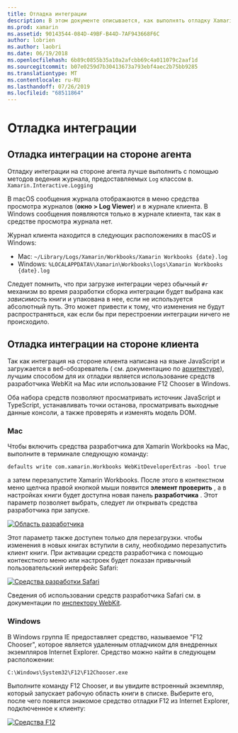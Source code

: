 ```yaml
---
title: Отладка интеграции
description: В этом документе описывается, как выполнять отладку Xamarin Workbooks интеграции, как на стороне агента, так и на стороне клиента в Windows и Mac.
ms.prod: xamarin
ms.assetid: 90143544-084D-49BF-B44D-7AF943668F6C
author: lobrien
ms.author: laobri
ms.date: 06/19/2018
ms.openlocfilehash: 6b89c0855b35a10a2afcbb69c4a011079c2aaf1d
ms.sourcegitcommit: b07e0259d7b30413673a793ebf4aec2b75bb9285
ms.translationtype: MT
ms.contentlocale: ru-RU
ms.lasthandoff: 07/26/2019
ms.locfileid: "68511864"
---
```

# <a name="debugging-integrations"></a>Отладка интеграции

## <a name="debugging-agent-side-integrations"></a>Отладка интеграции на стороне агента

Отладку интеграции на стороне агента лучше выполнить с помощью методов ведения журнала, предоставляемых `Log` классом в. `Xamarin.Interactive.Logging`

В macOS сообщения журнала отображаются в меню средства просмотра журналов (**окно > Log Viewer**) и в журнале клиента. В Windows сообщения появляются только в журнале клиента, так как в средстве просмотра журнала нет.

Журнал клиента находится в следующих расположениях в macOS и Windows:

- Mac: `~/Library/Logs/Xamarin/Workbooks/Xamarin Workbooks {date}.log`
- Windows: `%LOCALAPPDATA%\Xamarin\Workbooks\logs\Xamarin Workbooks {date}.log`

Следует помнить, что при загрузке интеграции через обычный `#r` механизм во время разработки сборка интеграции будет выбрана как _зависимость_ книги и упакована в нее, если не используется абсолютный путь. Это может привести к тому, что изменения не будут распространяться, как если бы при перестроении интеграции ничего не происходило.

## <a name="debugging-client-side-integrations"></a>Отладка интеграции на стороне клиента

Так как интеграция на стороне клиента написана на языке JavaScript и загружается в веб-обозреватель ( см. документацию по [архитектуре](~/tools/workbooks/sdk/architecture.md)), лучшим способом для их отладки является использование средств разработчика WebKit на Mac или использование F12 Chooser в Windows.

Оба набора средств позволяют просматривать источник JavaScript и TypeScript, устанавливать точки останова, просматривать выходные данные консоли, а также проверять и изменять модель DOM.

### <a name="mac"></a>Mac

Чтобы включить средства разработчика для Xamarin Workbooks на Mac, выполните в терминале следующую команду:

```shell
defaults write com.xamarin.Workbooks WebKitDeveloperExtras -bool true
```

а затем перезапустите Xamarin Workbooks. После этого в контекстном меню щелчка правой кнопкой мыши появится **элемент проверить** , а в настройках книги будет доступна новая панель **разработчика** . Этот параметр позволяет выбрать, следует ли открывать средства разработчика при запуске.

[![Область разработчика](debugging-images/developer-pane-small.png)](debugging-images/developer-pane.png#lightbox)

Этот параметр также доступен только для перезагрузки. чтобы изменения в новых книгах вступили в силу, необходимо перезапустить клиент книги. При активации средств разработчика с помощью контекстного меню или настроек будет показан привычный пользовательский интерфейс Safari:

[![Средства разработки Safari](debugging-images/mac-dev-tools.png)](debugging-images/mac-dev-tools.png#lightbox)

Сведения об использовании средств разработчика Safari см. в документации по [инспектору WebKit][webkit-docs].

### <a name="windows"></a>Windows

В Windows группа IE предоставляет средство, называемое "F12 Chooser", которое является удаленным отладчиком для внедренных экземпляров Internet Explorer. Средство можно найти в следующем расположении:

```shell
C:\Windows\System32\F12\F12Chooser.exe
```

Выполните команду F12 Chooser, и вы увидите встроенный экземпляр, который запускает рабочую область книги в списке. Выберите его, после чего появится знакомое средство отладки F12 из Internet Explorer, подключенное к клиенту:

[![Средства F12](debugging-images/windows-dev-tools.png)](debugging-images/windows-dev-tools.png#lightbox)

[webkit-docs]: https://trac.webkit.org/wiki/WebInspector
